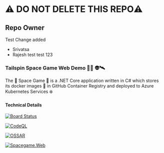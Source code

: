 # ⚠️ DO NOT DELETE THIS REPO⚠️

## Repo Owner

Test Change added

- Srivatsa
- Rajesh
test
test 123

### Tailspin Space Game Web Demo  🚀👾 👽🛰

The 🤖 Space Game 🚀 is a .NET Core application written in C# which stores its docker images 🐳 in GitHub Container Registry and deployed to Azure Kubernetes Services ❄️

#### Technical Details

[![Board Status](https://dev.azure.com/devopsagile/d04beb2e-6521-4473-99fc-af251e8a4b0f/008f60f6-db8e-4790-879f-eff1affde363/_apis/work/boardbadge/519f390a-2eef-4adb-96f8-2aabd684c362?columnOptions=1)](https://dev.azure.com/devopsagile/d04beb2e-6521-4473-99fc-af251e8a4b0f/_boards/board/t/008f60f6-db8e-4790-879f-eff1affde363/Microsoft.RequirementCategory/)<br/>

[![CodeQL](https://github.com/CanarysPlayground/tailspin-spacegame/actions/workflows/codeql-analysis.yml/badge.svg)](https://github.com/CanarysPlayground/tailspin-spacegame/actions/workflows/codeql-analysis.yml)<br/>

[![OSSAR](https://github.com/CanarysPlayground/tailspin-spacegame/actions/workflows/ossar-analysis.yml/badge.svg)](https://github.com/CanarysPlayground/tailspin-spacegame/actions/workflows/ossar-analysis.yml)<br/>


[![Spacegame.Web](https://github.com/CanarysPlayground/tailspin-spacegame/actions/workflows/azure-webapp.yml/badge.svg)](https://github.com/CanarysPlayground/tailspin-spacegame/actions/workflows/azure-webapp.yml)





